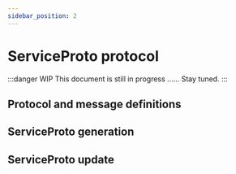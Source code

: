```yaml
---
sidebar_position: 2
---
```


# ServiceProto protocol

:::danger WIP
This document is still in progress ...... Stay tuned.
:::

## Protocol and message definitions

## ServiceProto generation

## ServiceProto update
